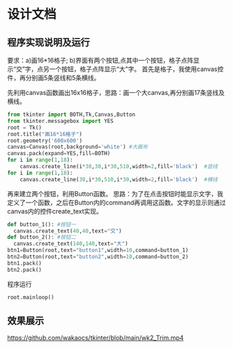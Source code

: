 # 设计文档
## 程序实现说明及运行
要求：a)画16*16格子; b)界面有两个按钮,点其中一个按钮，格子点阵显示“交”字，点另一个按钮，格子点阵显示“大”字。
首先是格子，我使用canvas控件，再分别画5条竖线和5条横线。

先利用canvas函数画出16x16格子，思路：画一个大canvas,再分别画17条竖线及横线。
```python
from tkinter import BOTH,Tk,Canvas,Button
from tkinter.messagebox import YES
root = Tk()
root.title("画16*16格子")
root.geometry('600x600')
canvas=Canvas(root,background='white') #大画布
canvas.pack(expand=YES,fill=BOTH)
for i in range(1,18):  
    canvas.create_line(i*30,30,i*30,510,width=2,fill='black')  #竖线
for i in range(1,18):
    canvas.create_line(30,i*30,510,i*30,width=2,fill='black')  #横线
```
再来建立两个按钮，利用Button函数。
思路：为了在点击按钮时能显示文字，我定义了一个函数，之后在Button内的command再调用这函数。文字的显示则通过canvas内的控件create_text实现。
```python
def button_1(): #按钮一
  canvas.create_text(40,40,text="交")   
def button_2(): #按钮二
  canvas.create_text(140,140,text="大")  
btn1=Button(root,text="button1",width=10,command=button_1)
btn2=Button(root,text="button2",width=10,command=button_2)
btn1.pack()
btn2.pack() 
 ```
程序运行
```python
root.mainloop()
 ```
## 效果展示
https://github.com/wakaocs/tkinter/blob/main/wk2_Trim.mp4